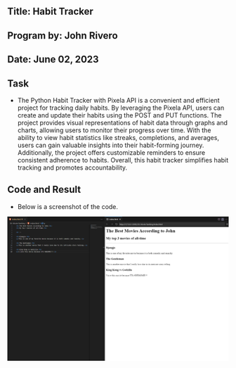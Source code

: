 ## Title: Habit Tracker 

## Program by: John Rivero

## Date: June 02, 2023

## Task

-   The Python Habit Tracker with Pixela API is a convenient and efficient project for tracking daily habits. By leveraging the Pixela API, users can create and update their habits using the POST and PUT functions. The project provides visual representations of habit data through graphs and charts, allowing users to monitor their progress over time. With the ability to view habit statistics like streaks, completions, and averages, users can gain valuable insights into their habit-forming journey. Additionally, the project offers customizable reminders to ensure consistent adherence to habits. Overall, this habit tracker simplifies habit tracking and promotes accountability.

## Code and Result

-   Below is a screenshot of the code.

![Image alt text](movies.png)



